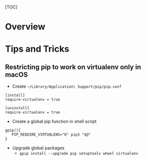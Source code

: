 [TOC]

# Overview

# Tips and Tricks

## Restricting pip to work on virtualenv only in macOS

- Create `~/Library/Application\ Support/pip/pip.conf`

```
[install]
require-virtualenv = true

[uninstall]
require-virtualenv = true
```

- Create a global pip function in shell script

```
gpip(){
   PIP_REQUIRE_VIRTUALENV="0" pip3 "$@"
}
```

- Upgrade global packages
    + `gpip install --upgrade pip setuptools wheel virtualenv`
